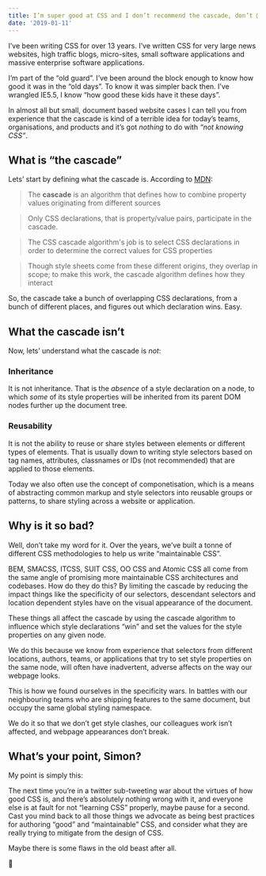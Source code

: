 ```yaml
---
title: I’m super good at CSS and I don’t recommend the cascade, don’t @ me
date: '2019-01-11'
---
```


I’ve been writing CSS for over 13 years. I’ve written CSS for very large news websites, high traffic blogs, micro-sites, small software applications and massive enterprise software applications.

I’m part of the “old guard”. I’ve been around the block enough to know how good it was in the “old days”. To know it was simpler back then. I’ve wrangled IE5.5, I know “how good these kids have it these days”.

In almost all but small, document based website cases I can tell you from experience that the cascade is kind of a terrible idea for today’s teams, organisations, and products and it’s got _nothing_ to do with _“not knowing CSS”_.

## What is “the cascade”

Lets’ start by defining what the cascade is. According to [MDN](https://developer.mozilla.org/en-US/docs/Web/CSS/Cascade):

> The **cascade** is an algorithm that defines how to combine property values originating from different sources

> Only CSS declarations, that is property/value pairs, participate in the cascade.

> The CSS cascade algorithm's job is to select CSS declarations in order to determine the correct values for CSS properties

> Though style sheets come from these different origins, they overlap in scope; to make this work, the cascade algorithm defines how they interact

So, the cascade take a bunch of overlapping CSS declarations, from a bunch of different places, and figures out which declaration wins. Easy.

## What the cascade isn’t

Now, lets’ understand what the cascade is _not_:

### Inheritance

It is not inheritance. That is the _absence_ of a style declaration on a node, to which _some_ of its style properties will be inherited from its parent DOM nodes further up the document tree.

### Reusability

It is not the ability to reuse or share styles between elements or different types of elements. That is usually down to writing style selectors based on tag names, attributes, classnames or IDs (not recommended) that are applied to those elements.

Today we also often use the concept of componetisation, which is a means of abstracting common markup and style selectors into reusable groups or patterns, to share styling across a website or application.

## Why is it so bad?

Well, don’t take my word for it. Over the years, we’ve built a tonne of different CSS methodologies to help us write “maintainable CSS”.

BEM, SMACSS, ITCSS, SUIT CSS, OO CSS and Atomic CSS all come from the same angle of promising more maintainable CSS architectures and codebases. How do they do this? By limiting the cascade by reducing the impact things like the specificity of our selectors, descendant selectors and location dependent styles have on the visual appearance of the document.

These things all affect the cascade by using the cascade algorithm to influence which style declarations “win” and set the values for the style properties on any given node.

We do this because we know from experience that selectors from different locations, authors, teams, or applications that try to set style properties on the same node, will often have inadvertent, adverse affects on the way our webpage looks.

This is how we found ourselves in the specificity wars. In battles with our neighbouring teams who are shipping features to the same document, but occupy the same global styling namespace.

We do it so that we don’t get style clashes, our colleagues work isn’t affected, and webpage appearances don’t break.

## What’s your point, Simon?

My point is simply this:

The next time you’re in a twitter sub-tweeting war about the virtues of how good CSS is, and there’s absolutely nothing wrong with it, and everyone else is at fault for not “learning CSS” properly, maybe pause for a second. Cast you mind back to all those things we advocate as being best practices for authoring “good” and “maintainable” CSS, and consider what they are really trying to mitigate from the design of CSS.

Maybe there is some flaws in the old beast after all.

🤔
